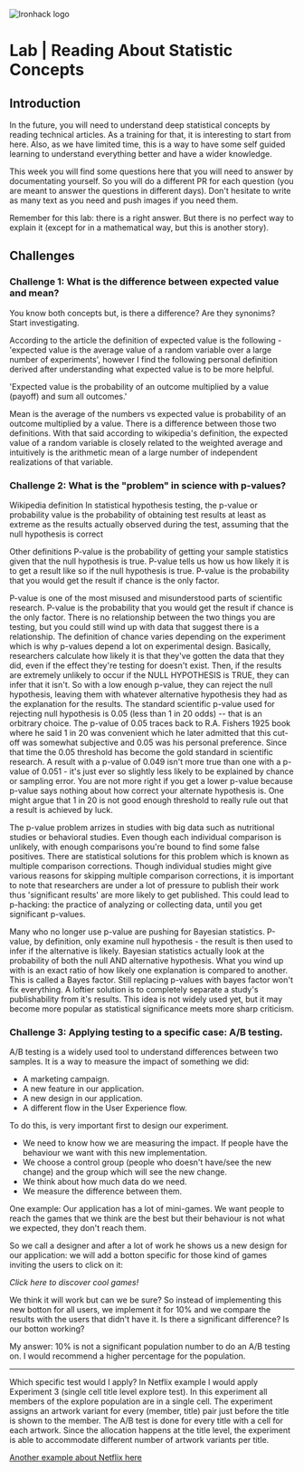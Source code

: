 ![Ironhack logo](https://i.imgur.com/1QgrNNw.png)

# Lab | Reading About Statistic Concepts

## Introduction

In the future, you will need to understand deep statistical concepts by reading technical articles. As a training for that, it is interesting to start from here. Also, as we have limited time, this is a way to have some self guided learning to understand everything better and have a wider knowledge.

This week you will find some questions here that you will need to answer by documentating yourself. So you will do a different PR for each question (you are meant to answer the questions in different days). Don't hesitate to write as many text as you need and push images if you need them.

Remember for this lab: there is a right answer. But there is no perfect way to explain it (except for in a mathematical way, but this is another story).

## Challenges

### Challenge 1: What is the difference between expected value and mean?
You know both concepts but, is there a difference? Are they synonims? Start investigating.

According to the article the definition of expected value is the following - 'expected value is the average value of a random variable over a large number of experiments', however I find the following personal definition derived after understanding what expected value is to be more helpful. 

'Expected value is the probability of an outcome multiplied by a value (payoff) and sum all outcomes.'

Mean is the average of the numbers vs expected value is probability of an outcome multiplied by a value. There is a difference between those two definitions. With that said according to wikipedia's definition, the expected value of a random variable is closely related to the weighted average and intuitively is the arithmetic mean of a large number of independent realizations of that variable.

### Challenge 2: What is the "problem" in science with p-values?
Wikipedia definition
In statistical hypothesis testing, the p-value or probability value is the probability of obtaining test results at least as extreme as the results actually observed during the test, assuming that the null hypothesis is correct

Other definitions
P-value is the probability of getting your sample statistics given that the null hypothesis is true. 
P-value tells us how us how likely it is to get a result like so if the null hypothesis is true.
P-value is the probability that you would get the result if chance is the only factor.

P-value is one of the most misused and misunderstood parts of scientific research. P-value is the probability that you would get the result if chance is the only factor. There is no relationship between the two things you are testing, but you could still wind up with data that suggest there is a relationship. The definition of chance varies depending on the experiment which is why p-values depend a lot on experimental design. Basically, researchers calculate how likely it is that they've gotten the data that they did, even if the effect they're testing for doesn't exist. Then, if the results are extremely unlikely to occur if the NULL HYPOTHESIS is TRUE, they can infer that it isn't. So with a low enough p-value, they can reject the null hypothesis, leaving them with whatever alternative hypothesis they had as the explanation for the results. The standard scientific p-value used for rejecting null hypothesis is 0.05 (less than 1 in 20 odds) -- that is an orbitrary choice. The p-value of 0.05 traces back to R.A. Fishers 1925 book where he said 1 in 20 was convenient which he later admitted that this cut-off was somewhat subjective and 0.05 was his personal preference. Since that time the 0.05 threshold has become the gold standard in scientific research. A result with a p-value of 0.049 isn't more true than one with a p-value of 0.051 - it's just ever so slightly less likely to be explained by chance or sampling error. You are not more right if you get a lower p-value because p-value says nothing about how correct your alternate hypothesis is. One might argue that 1 in 20 is not good enough threshold to really rule out that a result is achieved by luck. 

The p-value problem arrizes in studies with big data such as  nutritional studies or behavioral studies. Even though each individual comparison is unlikely, with enough comparisons you're bound to find some false positives. There are statistical solutions for this problem which is known as multiple comparison corrections. Though individual studies might give various reasons for skipping multiple comparison corrections, it is important to note that researchers are under a lot of pressure to publish their work thus 'significant results' are more likely to get published. This could lead to p-hacking: the practice of analyzing or collecting data, until you get significant p-values. 

Many who no longer use p-value are pushing for Bayesian statistics. P-value, by definition, only examine null hypothesis - the result is then used to infer if the alternative is likely. Bayesian statistics actually look at the probability of both the null AND alternative hypothesis. What you wind up with is an exact ratio of how likely one explanation is compared to another. This is called a Bayes factor. Still replacing p-values with bayes factor won't fix everything. A loftier solution is to completely separate a study's publishability from it's results. This idea is not widely used yet, but it may become more popular as statistical significance meets more sharp criticism. 


### Challenge 3: Applying testing to a specific case: A/B testing.
A/B testing is a widely used tool to understand differences between two samples. It is a way to measure the impact of something we did: 
* A marketing campaign.
* A new feature in our application. 
* A new design in our application.
* A different flow in the User Experience flow.

To do this, is very important first to design our experiment. 
* We need to know how we are measuring the impact. If people have the behaviour we want with this new implementation.
* We choose a control group (people who doesn't have/see the new change) and the group which will see the new change. 
* We think about how much data do we need.
* We measure the difference between them.

One example:
Our application has a lot of mini-games. We want people to reach the games that we think are the best but their behaviour is not what we expected, they don't reach them.

So we call a designer and after a lot of work he shows us a new design for our application: we will add a botton specific for those kind of games inviting the users to click on it:

*Click here to discover cool games!*

We think it will work but can we be sure? So instead of implementing this new botton for all users, we implement it for 10% and we compare the results with the users that didn't have it. Is there a significant difference? Is our botton working?

My answer: 10% is not a significant population number to do an A/B testing on. I would recommend a higher percentage for the population. 

----------------------------------------------------------------------------------------------------------------------------

Which specific test would I apply? 
In Netflix example I would apply Experiment 3 (single cell title level explore test). In this experiment all members of the explore population are in a single cell. The experiment assigns an artwork variant for every (member, title) pair just before the title is shown to the member. The A/B test is done for every title with a cell for each artwork. Since the allocation happens at the title level, the experiment is able to accommodate different number of artwork variants per title.

[Another example about Netflix here](http://select.video/artwork4)
